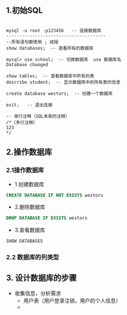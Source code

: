 ## 1.初始SQL
```mysql

mysql -u root -p123456   -- 连接数据库
--------------------------------------
--所有语句都使用 ; 结尾
show databases;  -- 查看所有的数据库

mysql> use school;  -- 切换数据库  use 数据库名
Database changed

show tables;  -- 查看数据库中所有的表
describe student;  -- 显示数据库中的所有表的信息

create database westors;  -- 创建一个数据库

exit;   -- 退出连接

-- 单行注释（SQL本来的注释）
/*（多行注释）
123
*/
```
## 2.操作数据库
### 2.1操作数据库
- 1.创建数据库
```SQL
CREATE DATABASE IF NOT EXISTS westors
```
- 2.删除数据库
```SQL
DROP DATABASE IF EXISTS westors
```
- 3.查看数据库
```SQL
SHOW DATABASES
```
### 2.2 数据库的列类型  

## 3. 设计数据库的步骤
- 收集信息，分析需求
  - 用户表（用户登录注销，用户的个人信息）
  - 




















